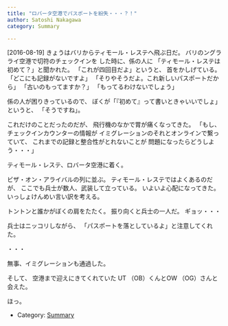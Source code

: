 ```yaml
---
title: "ロバータ空港でパスポートを紛失・・・？！"
author: Satoshi Nakagawa
category: Summary

---
```


[2016-08-19]  きょうはバリからティモール・レステへ飛ぶ日だ。
バリのングラライ空港で切符のチェックインを
した時に、係の人に
「ティモール・レステは初めて？」と聞かれた。
「これが四回目だよ」というと、
首をかしげている。
「どこにも記録がないですよ」
「そりやそうだよ。これ新しいパスポートだから」
「古いのもってますか？」
「もってるわけないでしょう」

 係の人が困りきっているので、
ぼくが「『初めて』って書いときゃいいでしょ」
というと、
「そうですね」。

 これだけのことだったのだが、
飛行機のなかで胃が痛くなってきた。
「もし、チェックインカウンターの情報が
イミグレーションのそれとオンラインで繋っていて、
これまでの記録と整合性がとれないことが
問題になったらどうしよう・・・」

 ティモール・レステ、ロバータ空港に着く。

 ビザ・オン・アライバルの列に並ぶ。
ティモール・レステではよくあるのだが、
ここでも兵士が数人、武装して立っている。
いよいよ心配になってきた。
いっしょけんめい言い訳を考える。

 トントンと誰かがぼくの肩をたたく。
振り向くと兵士の一人だ。
ギョッ・・・

<!--more-->

 兵士はニッコリしながら、
「パスポートを落としているよ」と注意してくれた。

 ・・・

 無事、イミグレーションも通過した。

 そして、
空港まで迎えにきてくれていた
UT （OB）くんとOW （OG）さんと会えた。

 ほっ。

- Category: [Summary](/categories.html#Summary)

